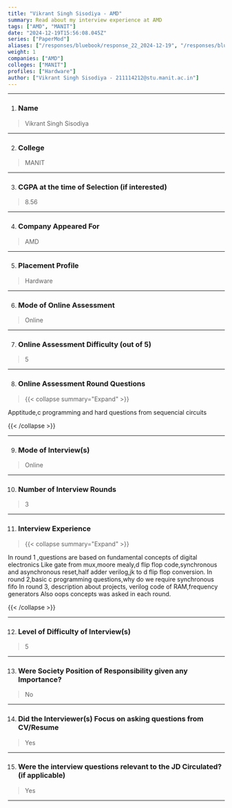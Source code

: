 ```yaml
---
title: "Vikrant Singh Sisodiya - AMD"
summary: Read about my interview experience at AMD
tags: ["AMD", "MANIT"]
date: "2024-12-19T15:56:08.045Z"
series: ["PaperMod"]
aliases: ["/responses/bluebook/response_22_2024-12-19", "/responses/bluebook/vikrant-singh-sisodiya-amd"]
weight: 1
companies: ["AMD"]
colleges: ["MANIT"]
profiles: ["Hardware"]
author: ["Vikrant Singh Sisodiya - 211114212@stu.manit.ac.in"]
---
```

---
1. ### Name

> Vikrant Singh Sisodiya 

---

2. ### College

> MANIT

---

3. ### CGPA at the time of Selection (if interested) 

> 8.56

---

4. ### Company Appeared For

> AMD

---

5. ### Placement Profile

> Hardware

---

6. ### Mode of Online Assessment

> Online

---

7. ### Online Assessment Difficulty (out of 5)

> 5

---

8. ### Online Assessment Round Questions

> {{< collapse summary="Expand" >}}

Apptitude,c programming and hard  questions  from  sequencial circuits

{{< /collapse >}}

---

9. ### Mode of Interview(s)

> Online

---

10. ### Number of Interview Rounds

> 3

---

11. ### Interview Experience

> {{< collapse summary="Expand" >}}

In round 1 ,questions are based on fundamental  concepts of digital electronics
Like  gate from mux,moore mealy,d flip flop code,synchronous  and asynchronous   reset,half adder verilog,jk to d  flip flop conversion.
In round 2,basic c programming  questions,why do we require synchronous  fifo
In round 3, description about  projects, verilog code of RAM,frequency  generators
Also oops concepts was asked in each round.

{{< /collapse >}}

---

12. ### Level of Difficulty of Interview(s)

> 5

---

13. ### Were Society Position of Responsibility given any Importance?

> No

---

14. ### Did the Interviewer(s) Focus on asking questions from CV/Resume

> Yes

---

15. ### Were the interview questions relevant to the JD Circulated? (if applicable)

> Yes

---

